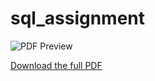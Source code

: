 # sql_assignment

![PDF Preview](DBMSLABQUESTIONS.pdf/to/pdf-preview.png)

[Download the full PDF](DBMSLABQUESTIONS.pdf/to/your-file.pdf)

